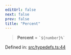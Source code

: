```yaml
---
editUrl: false
next: false
prev: false
title: "Percent"
---
```


> **Percent** = `` `${number}%` ``

Defined in: [src/typedefs.ts:44](https://github.com/fabricjs/fabric.js/blob/fea1b29b7495d9634e300bd4bfa43de097745805/src/typedefs.ts#L44)
